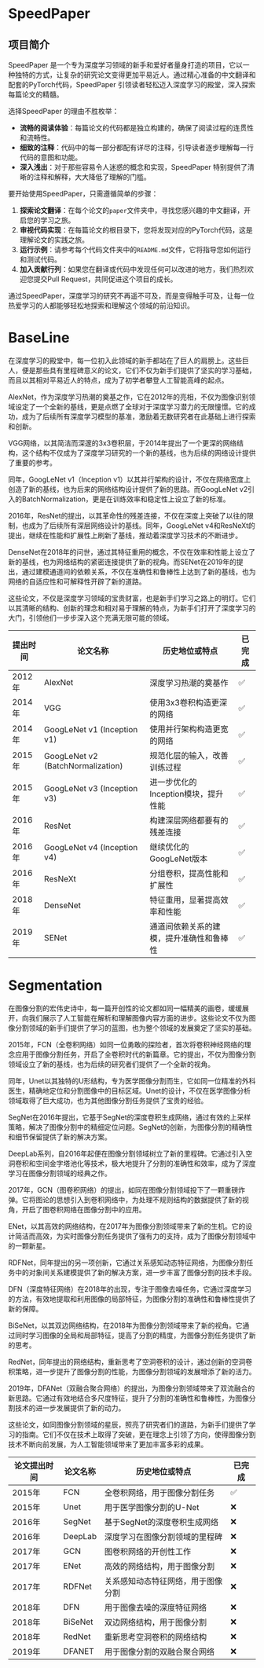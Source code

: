 # SpeedPaper

## 项目简介

SpeedPaper 是一个专为深度学习领域的新手和爱好者量身打造的项目，它以一种独特的方式，让复杂的研究论文变得更加平易近人。通过精心准备的中文翻译和配套的PyTorch代码，SpeedPaper 引领读者轻松迈入深度学习的殿堂，深入探索每篇论文的精髓。

选择SpeedPaper 的理由不胜枚举：

- **流畅的阅读体验**：每篇论文的代码都是独立构建的，确保了阅读过程的连贯性和流畅性。
- **细致的注释**：代码中的每一部分都配有详尽的注释，引导读者逐步理解每一行代码的意图和功能。
- **深入浅出**：对于那些容易令人迷惑的概念和实现，SpeedPaper 特别提供了清晰的注释和解释，大大降低了理解的门槛。

要开始使用SpeedPaper，只需遵循简单的步骤：

1. **探索论文翻译**：在每个论文的`paper`文件夹中，寻找您感兴趣的中文翻译，开启您的学习之旅。
2. **审视代码实现**：在每篇论文的根目录下，您将发现对应的PyTorch代码，这是理解论文的实践之旅。
3. **运行示例**：请参考每个代码文件夹中的`README.md`文件，它将指导您如何运行和测试代码。
4. **加入贡献行列**：如果您在翻译或代码中发现任何可以改进的地方，我们热烈欢迎您提交Pull Request，共同促进这个项目的成长。

通过SpeedPaper，深度学习的研究不再遥不可及，而是变得触手可及，让每一位热爱学习的人都能够轻松地探索和理解这个领域的前沿知识。

# BaseLine

在深度学习的殿堂中，每一位初入此领域的新手都站在了巨人的肩膀上。这些巨人，便是那些具有里程碑意义的论文，它们不仅为新手们提供了坚实的学习基础，而且以其相对平易近人的特点，成为了初学者攀登人工智能高峰的起点。

AlexNet，作为深度学习热潮的奠基之作，它在2012年的亮相，不仅为图像识别领域设定了一个全新的基线，更是点燃了全球对于深度学习潜力的无限憧憬。它的成功，成为了后续所有深度学习模型的基准，激励着无数研究者在此基础上进行探索和创新。

VGG网络，以其简洁而深邃的3x3卷积层，于2014年提出了一个更深的网络结构，这个结构不仅成为了深度学习研究的一个新的基线，也为后续的网络设计提供了重要的参考。

同年，GoogLeNet v1（Inception v1）以其并行架构的设计，不仅在网络宽度上创造了新的基线，也为后来的网络结构设计提供了新的思路。而GoogLeNet v2引入的BatchNormalization，更是在训练效率和稳定性上设立了新的标准。

2016年，ResNet的提出，以其革命性的残差连接，不仅在深度上突破了以往的限制，也成为了后续所有深层网络设计的基线。同年，GoogLeNet v4和ResNeXt的提出，继续在性能和扩展性上刷新了基线，推动着深度学习技术的不断进步。

DenseNet在2018年的问世，通过其特征重用的概念，不仅在效率和性能上设立了新的基线，也为网络结构的紧密连接提供了新的视角。而SENet在2019年的提出，通过建模通道间的依赖关系，不仅在准确性和鲁棒性上达到了新的基线，也为网络的自适应性和可解释性开辟了新的道路。

这些论文，不仅是深度学习领域的宝贵财富，也是新手们学习之路上的明灯。它们以其清晰的结构、创新的理念和相对易于理解的特点，为新手们打开了深度学习的大门，引领他们一步步深入这个充满无限可能的领域。

| 提出时间  | 论文名称                              | 历史地位或特点                | 已完成 |
|-------|-----------------------------------|------------------------|-----|
| 2012年 | AlexNet                           | 深度学习热潮的奠基作             | ✅   |
| 2014年 | VGG                               | 使用3x3卷积构造更深的网络         | ✅   |
| 2014年 | GoogLeNet v1 (Inception v1)       | 使用并行架构构造更宽的网络          | ✅   |
| 2015年 | GoogLeNet v2 (BatchNormalization) | 规范化层的输入，改善训练过程         | ✅   |
| 2015年 | GoogLeNet v3 (Inception v3)       | 进一步优化的Inception模块，提升性能 | ✅   |
| 2016年 | ResNet                            | 构建深层网络都要有的残差连接         | ✅   |
| 2016年 | GoogLeNet v4 (Inception v4)       | 继续优化的GoogLeNet版本       | ✅   |
| 2016年 | ResNeXt                           | 分组卷积，提高性能和扩展性          | ✅   |
| 2018年 | DenseNet                          | 特征重用，显著提高效率和性能         | ✅   |
| 2019年 | SENet                             | 通道间依赖关系的建模，提升准确性和鲁棒性   | ✅   |

# Segmentation

在图像分割的宏伟史诗中，每一篇开创性的论文都如同一幅精美的画卷，缓缓展开，向我们展示了人工智能在解析和理解图像内容方面的进步。这些论文不仅为图像分割领域的新手们提供了学习的蓝图，也为整个领域的发展奠定了坚实的基础。

2015年，FCN（全卷积网络）如同一位勇敢的探险者，首次将卷积神经网络的理念应用于图像分割任务，开启了全卷积时代的新篇章。它的提出，不仅为图像分割领域设立了新的基线，也为后续的研究者们提供了一个全新的视角。

同年，Unet以其独特的U形结构，专为医学图像分割而生，它如同一位精准的外科医生，精确地定位和分割图像中的目标区域。Unet的设计，不仅在医学图像分析领域取得了巨大成功，也为其他图像分割任务提供了宝贵的经验。

SegNet在2016年提出，它基于SegNet的深度卷积生成网络，通过有效的上采样策略，解决了图像分割中的精细定位问题。SegNet的创新，为图像分割的精确性和细节保留提供了新的解决方案。

DeepLab系列，自2016年起便在图像分割领域树立了新的里程碑。它通过引入空洞卷积和空间金字塔池化等技术，极大地提升了分割的准确性和效率，成为了深度学习在图像分割领域的经典之作。

2017年，GCN（图卷积网络）的提出，如同在图像分割领域投下了一颗重磅炸弹。它将图论的思想引入到卷积网络中，为处理不规则结构的数据提供了新的视角，开启了图卷积网络在图像分割中的应用。

ENet，以其高效的网络结构，在2017年为图像分割领域带来了新的生机。它的设计简洁而高效，为实时图像分割任务提供了强有力的支持，成为了图像分割领域中的一颗新星。

RDFNet，同年提出的另一项创新，它通过关系感知动态特征网络，为图像分割任务中的对象间关系建模提供了新的解决方案，进一步丰富了图像分割的技术手段。

DFN（深度特征网络）在2018年的出现，专注于图像去噪任务，它通过深度学习的方法，有效地提取和利用图像的局部特征，为图像分割的准确性和鲁棒性提供了新的保障。

BiSeNet，以其双边网络结构，在2018年为图像分割领域带来了新的视角。它通过同时学习图像的全局和局部特征，提高了分割的精度，为图像分割任务提供了新的思考。

RedNet，同年提出的网络结构，重新思考了空洞卷积的设计，通过创新的空洞卷积策略，进一步提升了图像分割的性能，为图像分割领域的发展增添了新的活力。

2019年，DFANet（双融合聚合网络）的提出，为图像分割领域带来了双流融合的新思路。它通过有效地结合多尺度特征，提升了分割的准确性和鲁棒性，为图像分割技术的进一步发展提供了新的动力。

这些论文，如同图像分割领域的星辰，照亮了研究者们的道路，为新手们提供了学习的指南。它们不仅在技术上取得了突破，更在理念上引领了方向，使得图像分割技术不断向前发展，为人工智能领域带来了更加丰富多彩的成果。

| 论文提出时间 | 论文名称    | 历史地位或特点           | 已完成 |
|--------|---------|-------------------|-----|
| 2015年  | FCN     | 全卷积网络，用于图像分割任务    | ✅   |
| 2015年  | Unet    | 用于医学图像分割的U-Net    | ❌   |
| 2016年  | SegNet  | 基于SegNet的深度卷积生成网络 | ❌   |
| 2016年  | DeepLab | 深度学习在图像分割领域的里程碑   | ❌   |
| 2017年  | GCN     | 图卷积网络的开创性工作       | ❌   |
| 2017年  | ENet    | 高效的网络结构，用于图像分割    | ❌   |
| 2017年  | RDFNet  | 关系感知动态特征网络，用于图像分割 | ❌   |
| 2018年  | DFN     | 用于图像去噪的深度特征网络     | ❌   |
| 2018年  | BiSeNet | 双边网络结构，用于图像分割     | ❌   |
| 2018年  | RedNet  | 重新思考空洞卷积的网络结构     | ❌   |
| 2019年  | DFANET  | 用于图像分割的双融合聚合网络    | ❌   |

